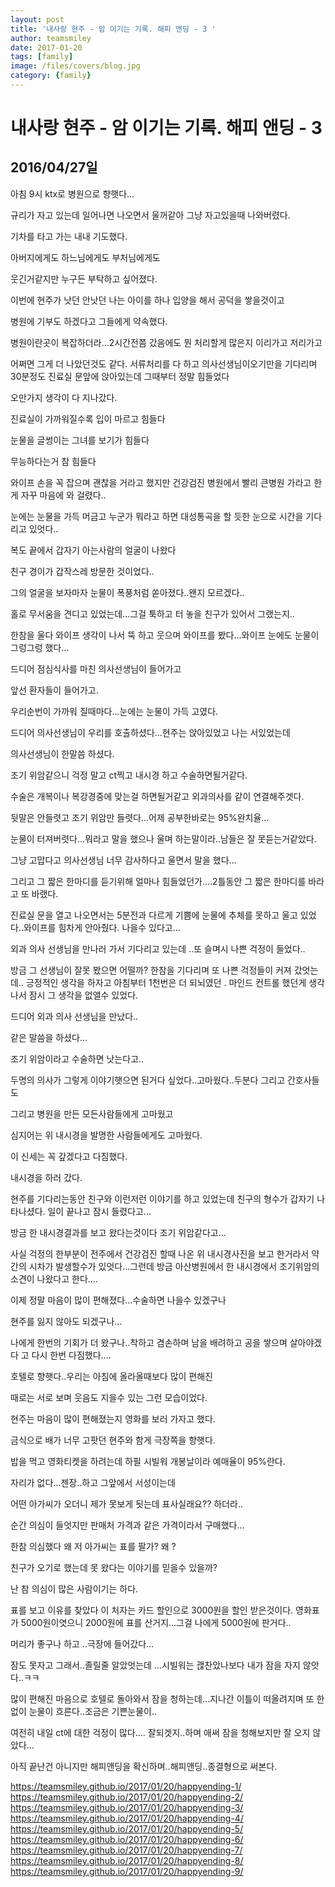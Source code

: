 ```yaml
---
layout: post
title: '내사랑 현주 - 암 이기는 기록. 해피 앤딩 - 3 ' 
author: teamsmiley 
date: 2017-01-20
tags: [family]
image: /files/covers/blog.jpg
category: {family}
---
```


# 내사랑 현주 - 암 이기는 기록. 해피 앤딩 - 3

## 2016/04/27일

아침 9시 ktx로 병원으로 향햇다…

규리가 자고 있는데 일어나면 나오면서 울꺼같아 그냥 자고있을때 나와버렸다.

기차를 타고 가는 내내 기도했다. 

아버지에게도 하느님에게도 부처님에게도 

웃긴거같지만 누구든 부탁하고 싶어졌다.

이번에 현주가 낫던 안낫던 나는 아이를 하나 입양을 해서 공덕을 쌓을것이고 

병원에  기부도 하겠다고 그들에게 약속했다.

병원이란곳이 복잡하더라...2시간전쯤 갔음에도 뭔 처리할게 많은지 이리가고 저리가고 

어쩌면 그게 더 나았던것도 같다. 서류처리를 다 하고 의사선생님이오기만을 기다리며 30분정도 진료실 문앞에 앉아있는데 그때부터 정말 힘들었다 

오만가지 생각이 다 지나갔다.

진료실이 가까워질수록 입이 마르고 힘들다

눈물을 글썽이는 그녀를 보기가 힘들다

무능하다는거 참 힘들다

와이프 손을 꼭 잡으며 괜찮을 거라고 했지만 건강검진 병원에서 빨리 큰병원 가라고 한게 자꾸 마음에 와 걸렸다..

눈에는 눈물을 가득 머금고 누군가 뭐라고 하면 대성통곡을 할 듯한 눈으로 시간을 기다리고 있엇다..

복도 끝에서 갑자기 아는사람의 얼굴이 나왔다

친구 경이가 갑작스레 방문한 것이었다..

그의 얼굴을 보자마자 눈물이 폭풍처럼 쏟아졌다..왠지 모르겠다..

홀로 무서움을 견디고 있었는데...그걸 툭하고 터 놓을 친구가 있어서 그랬는지..

한참을 울다 와이프 생각이 나서 뚝 하고 웃으며 와이프를 봤다...와이프 눈에도 눈물이 그렁그렁 했다…

드디어 점심식사를 마친 의사선생님이 들어가고 

앞선 환자들이 들어가고.

우리순번이 가까워 질때마다...눈에는 눈물이 가득 고였다.

드디어 의사선생님이 우리를 호출하셨다...현주는 앉아있었고 나는 서있었는데 

의사선생님이 한말씀 하셨다.

조기 위암같으니 걱정 말고 ct찍고 내시경 하고 수술하면될거같다.

수술은 개복이나 복강경중에 맞는걸 하면될거같고 외과의사를 같이 연결해주겟다.

뒷말은 안들렷고 조기 위암만 들렷다...어제 공부한바로는 95%완치율…

눈물이 터져버렷다...뭐라고 말을 했으나 울며 하는말이라..남들은 잘 못듣는거같았다.

그냥 고맙다고 의사선생님 너무 감사하다고 울면서 말을 했다…

그리고 그 짧은 한마디를 듣기위해 얼마나 힘들었던가….2틀동안 그 짧은 한마디를 바라고  또 바랬다.

진료실 문을 열고 나오면서는 5분전과 다르게 기쁨에 눈물에 추체를 못하고 울고 있었다..와이프를 힘차게 안아줬다. 나을수 있다고…

외과 의사 선생님을 만나러 가서 기다리고 있는데 ..또 슬며시 나쁜 걱정이 들었다..

방금 그 선생님이 잘못 봤으면 어떨까? 한참을 기다리며 또 나쁜 걱정들이 커져 갔엇는데.. 긍정적인 생각을 하자고 아침부터 1천번은 더 되뇌였던 . 마인드 컨트롤 했던게 생각나서 잠시 그 생각을 없앨수 있었다.

드디어 외과 의사 선생님을 만났다..

같은 말씀을 하셨다…

조기 위암이라고 수술하면 낫는다고..

두명의 의사가 그렇게 이야기햇으면 된거다 싶었다..고마웠다..두분다 그리고 간호사들도 

그리고 병원을 만든 모든사람들에게 고마웠고 

심지어는 위 내시경을 발명한 사람들에게도 고마웠다.

이 신세는 꼭 갚겠다고 다짐했다.

내시경을 하러 갔다.

현주를 기다리는동안 친구와 이런저런 이야기를 하고 있었는데 친구의 형수가 갑자기 나타나셨다. 일이 끝나고 잠시 들렸다고…

방금 한 내시경결과를 보고 왔다는것이다 조기 위암같다고…

사실 걱정의 한부분이 전주에서 건강검진 할때 나온 위 내시경사진을 보고 한거라서 약간의 시차가 발생할수가 있엇다...그런데 방금 아산병원에서 한 내시경에서 조기위암의 소견이 나왔다고 한다….

이제 정말 마음이 많이 편해졌다...수술하면 나을수 있겠구나

현주를 잃지 않아도 되겠구나…

나에게 한번의 기회가 더 왔구나..착하고 겸손하며 남을 배려하고 공을 쌓으며 살아야겠다 고 다시 한번 다짐했다….

호텔로 향햇다..우리는 아침에 올라올때보다 많이 편해진 

때로는 서로 보며 웃음도 지을수 있는 그런 모습이었다.

현주는 마음이 많이 편해졌는지 영화를 보러 가자고 했다.

금식으로 배가 너무 고팟던 현주와 함게 극장쪽을 향햇다.

밥을 먹고 영화티켓을 하려는데 하필 시빌워 개봉날이라 예매율이 95%란다.

자리가 없다...젠장..하고 그앞에서 서성이는데 

어떤 아가씨가 오더니 제가 못보게 됫는데 표사실래요?? 하더라..

순간 의심이 들엇지만 판매처 가격과 같은 가격이라서 구매했다…

한참 의심했다 왜 저 아가씨는 표를 팔가? 왜 ? 

친구가 오기로 했는데 못 왔다는 이야기를 믿을수 있을까?

난 참 의심이 많은 사람이기는 하다.

표를 보고 이유를 찾았다 이 처자는 카드 할인으로 3000원을 할인 받은것이다. 영화표가 5000원이엿으니 2000원에 표를 산거지...그걸 나에게 5000원에 판거다..

머리가 좋구나 하고 ..극장에 들어갔다…

잠도 못자고 그래서..졸릴줄 알았엇는데 ...시빌워는 괞찬았나보다 내가 잠을 자지 않앗다..ㅋㅋ

많이 편해진 마음으로 호텔로 돌아와서 잠을 청하는데...지나간 이틀이 떠올려지며 또 한없이 눈물이 흐른다..조금은 기쁜눈물이..

여전히 내일 ct에 대한 걱정이 많다…. 잘되겟지..하며 애써 잠을 청해보지만 잘 오지 않았다…


아직 끝난건 아니지만 해피앤딩을 확신하며..해피앤딩..종결형으로 써본다.

<https://teamsmiley.github.io/2017/01/20/happyending-1/>
<https://teamsmiley.github.io/2017/01/20/happyending-2/>
<https://teamsmiley.github.io/2017/01/20/happyending-3/>
<https://teamsmiley.github.io/2017/01/20/happyending-4/>
<https://teamsmiley.github.io/2017/01/20/happyending-5/>
<https://teamsmiley.github.io/2017/01/20/happyending-6/>
<https://teamsmiley.github.io/2017/01/20/happyending-7/>
<https://teamsmiley.github.io/2017/01/20/happyending-8/>
<https://teamsmiley.github.io/2017/01/20/happyending-9/>
